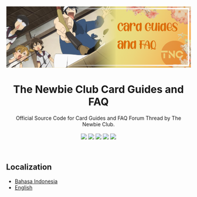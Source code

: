 <!-- markdownlint-disable MD041 -->

![banner](assets/banner/banner.png)

<h1 align="center">The Newbie Club Card Guides and FAQ</h1>

<p align="center">
  Official Source Code for Card Guides and FAQ Forum Thread by The Newbie Club.
  <!-- Badges -->
  <br />
  <br />
  <a href="LICENSE"><img src="https://img.shields.io/badge/license-CC--BY--4.0-red?style=for-the-badge"></a>
  <a href="https://myanimelist.net/clubs.php?cid=70668"><img src="https://img.shields.io/badge/Join-MyAnimeList%20Club-blue?style=for-the-badge&logo=myanimelist"></a>
  <a href="https://discord.gg/Q6H6Gf7"><img src="https://img.shields.io/badge/Discord-Q6H6Gf7-white?style=for-the-badge&logo=discord&color=5865F2&logoColor=white"></a>
  <a href="https://github.com/theNewbieClub-MAL/cardfaq/issues"><img src="https://img.shields.io/badge/Issue-GitHub-black?style=for-the-badge&logo=github"></a>
  <a href="CODE_OF_CONDUCT.md"><img src="https://img.shields.io/endpoint?style=for-the-badge&url=https%3A%2F%2Fraw.githubusercontent.com%2FtheNewbieClub-MAL%2Fcardfaq%2Fmain%2Fconfig%2Fcc.shield.json"></a>
</p><br />

## Localization

* [Bahasa Indonesia](i18n/id_ID.md)
* [English](i18n/en_US.md)
